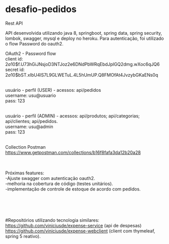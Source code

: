 # desafio-pedidos
Rest API 

API desenvolvida utilizando java 8, springboot, spring data, spring security, lombok, swagger, mysql e deploy no heroku.
Para autenticação, foi utilizado o flow Password do oauth2.

OAuth2 - Password flow<br>
client id: $2a$10$f.U73hGiJNsjoD3NTJoz2e6DNdPbWRqEbdJplGQ2dmg.wXoc6qJQ6<br>
secret id: $2a$10$bST.xIbU4lS7L9GLWETuL.4L5hUmUP.Q8FMOfAt4JvzybGKaENs0q<br><br>

usuário - perfil (USER) - acessos: api/pedidos<br>
username: usu@usuario<br>
pass: 123<br><br>

usuário - perfil (ADMIN) - acessos: api/produtos; api/categorias; api/clientes; api/pedidos.<br>
username: usu@admin<br>
pass: 123<br><br>

Collection Postman<br>
https://www.getpostman.com/collections/b16f8fafa3da12b20a28<br><br><br>


Próximas features:<br>
-Ajuste swagger com autenticação oauth2.<br>
-melhoria na cobertura de código (testes unitários).<br>
-implementação de controle de estoque de acordo com pedidos.<br><br><br><br><br>

#Repositórios utilizando tecnologia similares:<br>
https://github.com/viniciusde/expense-service (api de despesas)<br>
https://github.com/viniciusde/expense-webclient (client com thymeleaf, spring 5 reativo).

